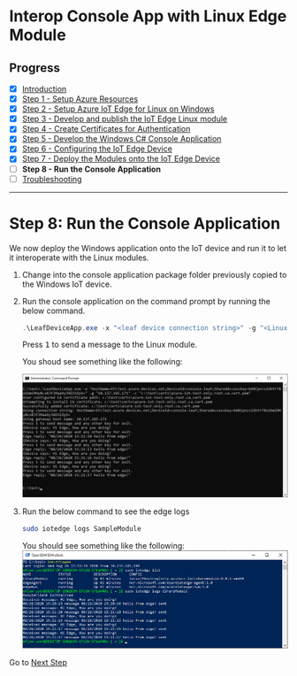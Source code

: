 # Interop Console App with Linux Edge Module
## Progress

- [x] [Introduction](../README.md)  
- [x] [Step 1 - Setup Azure Resources](./Setup%20Azure%20Resources.MD)  
- [x] [Step 2 - Setup Azure IoT Edge for Linux on Windows](./Setup%20Azure%20IoT%20Edge%20for%20Linux%20on%20Windows.MD)
- [x] [Step 3 - Develop and publish the IoT Edge Linux module](./Develop%20and%20publish%20the%20IoT%20edge%20Linux%20module.MD)  
- [x] [Step 4 - Create Certificates for Authentication](./Create%20Certificates%20for%20Authentication.MD)  
- [x] [Step 5 - Develop the Windows C# Console Application](./Develop%20the%20Windows%20C%23%20Console%20Application.MD)  
- [x] [Step 6 - Configuring the IoT Edge Device](./Configuring%20the%20IoT%20Edge%20Device.MD)  
- [x] [Step 7 - Deploy the Modules onto the IoT Edge Device](./Deploy%20the%20Modules%20onto%20the%20IoT%20Edge%20Device.MD)  
- [ ] **Step 8 - Run the Console Application**  
- [ ] [Troubleshooting](./Troubleshooting.MD)  
---

# Step 8: Run the Console Application
We now deploy the Windows application onto the IoT device and run it to let it interoperate with the Linux modules.

1.  Change into the console application package folder previously copied to the Windows IoT device.
2.  Run the console application on the command prompt by running the below command.
    ```powershell
    .\LeafDeviceApp.exe -x "<leaf device connection string>" -g "<Linux VM IP address>" -c "<full path to root CA certificate>"
    ```
    Press <kbd>1</kbd> to send a message to the Linux module.

    You shoud see something like the following:

      ![Console Application](./Images/ConsoleAppRunning.png)    
1. Run the below command to see the edge logs
    ```bash
    sudo iotedge logs SampleModule
    ```
    You should see something like the following:
      ![Console Application](./Images/IoTEdgeLogs.png)    
      
Go to [Next Step](./Troubleshooting.MD)    
